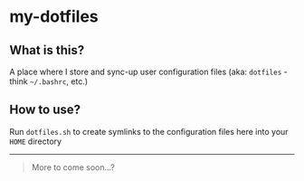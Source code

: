 # my-dotfiles

## What is this?

A place where I store and sync-up user configuration files (aka: `dotfiles` - think `~/.bashrc`, etc.)

## How to use?

Run `dotfiles.sh` to create symlinks to the configuration files here into your `HOME` directory

---

> More to come soon...?
